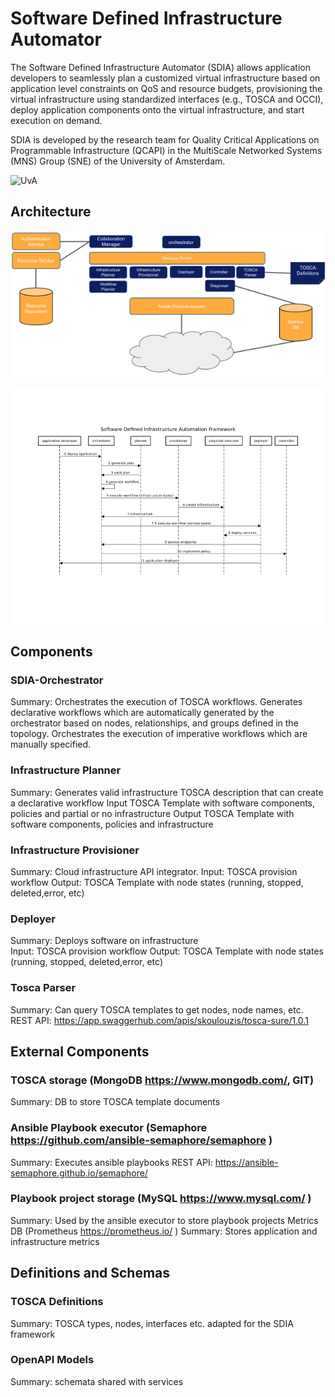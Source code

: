 # Software Defined Infrastructure Automator

The Software Defined Infrastructure Automator (SDIA) allows application developers to seamlessly plan a customized virtual infrastructure based on application level constraints on QoS and resource budgets, provisioning the virtual infrastructure using standardized interfaces (e.g., TOSCA and OCCI), deploy application components onto the virtual infrastructure, and start execution on demand.

SDIA is developed by the research team for Quality Critical Applications on Programmable Infrastructure (QCAPI) in the MultiScale Networked Systems (MNS)  Group (SNE) of the University of Amsterdam.


<img src="https://upload.wikimedia.org/wikipedia/en/thumb/7/78/University_of_Amsterdam_logo.svg/1024px-University_of_Amsterdam_logo.svg.png" alt="UvA" width="50"/>

## Architecture


![SDIA Architecture](https://raw.githubusercontent.com/qcdia-sdia/qcdia-sdia.github.io/main/images/Untitled%20drawing.png)

![Example Sequence Diagram](https://raw.githubusercontent.com/qcdia-sdia/qcdia-sdia.github.io/main/images/seq.png)


## Components

### SDIA-Orchestrator 
Summary: Orchestrates the execution of TOSCA workflows. Generates declarative workflows which are automatically generated by the orchestrator based on nodes, relationships, and groups defined in the topology. Orchestrates the execution of imperative workflows which are manually specified.  

### Infrastructure Planner 
Summary: Generates valid infrastructure TOSCA description that can create a declarative workflow 
Input TOSCA Template with software components, policies and  partial or no infrastructure
Output  TOSCA Template with software components, policies and infrastructure


### Infrastructure Provisioner
Summary: Cloud infrastructure API integrator. 
Input: TOSCA provision workflow
Output: TOSCA Template with node states (running, stopped, deleted,error, etc)

### Deployer 
Summary: Deploys software on infrastructure   
Input: TOSCA provision workflow
Output: TOSCA Template with node states (running, stopped, deleted,error, etc)

### Tosca Parser
Summary: Can query TOSCA templates to get nodes, node names, etc.
REST API: https://app.swaggerhub.com/apis/skoulouzis/tosca-sure/1.0.1


## External Components    

### TOSCA storage (MongoDB https://www.mongodb.com/, GIT)
Summary: DB to store TOSCA template documents 

### Ansible Playbook executor (Semaphore https://github.com/ansible-semaphore/semaphore )
Summary: Executes ansible playbooks 
REST API: https://ansible-semaphore.github.io/semaphore/

### Playbook project storage (MySQL https://www.mysql.com/ )
Summary: Used by the ansible executor to store playbook projects 
Metrics DB (Prometheus https://prometheus.io/ ) 
Summary: Stores application and infrastructure metrics 


## Definitions and Schemas

### TOSCA Definitions
Summary: TOSCA types, nodes, interfaces etc. adapted for the SDIA framework 

### OpenAPI Models 
Summary: schemata shared with services


